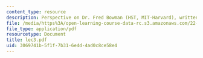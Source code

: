 ```yaml
---
content_type: resource
description: Perspective on Dr. Fred Bowman (HST, MIT-Harvard), written by Daon Ha.
file: /media/https%3A/open-learning-course-data-rc.s3.amazonaws.com/22-a09-career-options-for-biomedical-research-fall-2006/3069741b5f1f7b316e4d4ad0c8ce58e4_lec3.pdf
file_type: application/pdf
resourcetype: Document
title: lec3.pdf
uid: 3069741b-5f1f-7b31-6e4d-4ad0c8ce58e4
---
```

